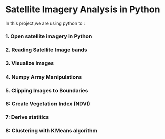 # Satellite Imagery Analysis in Python

In this project,we are using python to : 

### 1. Open satellite imagery in Python 
### 2. Reading Satellite Image bands
### 3. Visualize Images
### 4. Numpy Array Manipulations
### 5. Clipping Images to Boundaries
### 6: Create Vegetation Index (NDVI)
### 7: Derive statitics 
### 8: Clustering with KMeans algorithm
